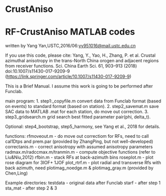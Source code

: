 # CrustAniso
# RF-CrustAniso MATLAB codes 
written by Yang Yan,USTC,2016/06:yy951016@mail.ustc.edu.cn

If you use this code, please cite: 
Yang, Y., Yao, H., Zhang, P. et al. Crustal azimuthal anisotropy in the trans-North China orogen and adjacent regions from receiver functions. Sci. China Earth Sci. 61, 903–913 (2018) doi:10.1007/s11430-017-9209-9
(https://link.springer.com/article/10.1007/s11430-017-9209-9)

This is a Brief Manual.
I assume this work is going to be performed after Funclab.

main program:
1.
	step1:_copyfile.m
	convert data from Funclab format (based on events) to standard format (based on station).
2.
	step2_savemat.m
	save SAC data to MATLAB .mat for each station, do move out correction. 
3.
	step3_gridsearch.m
	grid search best fitted parameter pair(phi, delta_t).

Optional: step4_bootstrap, step5_harmony, see Yang et al., 2018 for details.

functions:
	rfmoveout.m - do move out correctiom for RFs, need to call cal1Dtps and prem.par (provided by ZhangPing, but not well-developed)
	correctanis.m - correct anisotropy with assumed anisotropy parameters
	radmax.m/radccmax.m/tranmin.m - compute objective functions (refer to Liu&Niu,2012)
	rfbin.m - stack RFs at back-azimuth bins
	roseplot.m - plot rose diagram for 3IOF+ 1JOF
	plot_rtrf.m - plot radial and transverse Rfs with back azimuth, need plotimag_noedge.m & plotimag_gray.m (provided by Chen,Ling)

Example directories:
	testdata - original data after Funclab
	starf - after step 1
	sta_mat - after step 2 & 3


